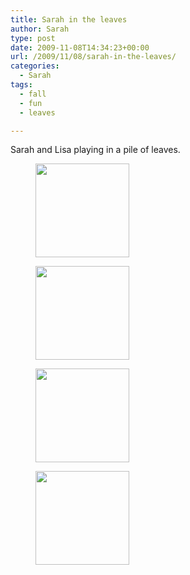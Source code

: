 ```yaml
---
title: Sarah in the leaves
author: Sarah
type: post
date: 2009-11-08T14:34:23+00:00
url: /2009/11/08/sarah-in-the-leaves/
categories:
  - Sarah
tags:
  - fall
  - fun
  - leaves

---
```

Sarah and Lisa playing in a pile of leaves.

<div id='gallery-3' class='gallery galleryid-119 gallery-columns-4 gallery-size-thumbnail'>
  <figure class='gallery-item'> 
  
  <div class='gallery-icon landscape'>
    <a href='http://www.sarah-blevins.com/wp-content/uploads/2009/11/100_1011.jpg'><img width="150" height="150" src="http://www.sarah-blevins.com/wp-content/uploads/2009/11/100_1011-150x150.jpg" class="attachment-thumbnail size-thumbnail" alt="" /></a>
  </div></figure><figure class='gallery-item'> 
  
  <div class='gallery-icon portrait'>
    <a href='http://www.sarah-blevins.com/wp-content/uploads/2009/11/100_1014.jpg'><img width="150" height="150" src="http://www.sarah-blevins.com/wp-content/uploads/2009/11/100_1014-150x150.jpg" class="attachment-thumbnail size-thumbnail" alt="" /></a>
  </div></figure><figure class='gallery-item'> 
  
  <div class='gallery-icon portrait'>
    <a href='http://www.sarah-blevins.com/wp-content/uploads/2009/11/100_1016.jpg'><img width="150" height="150" src="http://www.sarah-blevins.com/wp-content/uploads/2009/11/100_1016-150x150.jpg" class="attachment-thumbnail size-thumbnail" alt="" /></a>
  </div></figure><figure class='gallery-item'> 
  
  <div class='gallery-icon portrait'>
    <a href='http://www.sarah-blevins.com/wp-content/uploads/2009/11/100_1018.jpg'><img width="150" height="150" src="http://www.sarah-blevins.com/wp-content/uploads/2009/11/100_1018-150x150.jpg" class="attachment-thumbnail size-thumbnail" alt="" /></a>
  </div></figure>
</div>